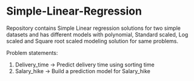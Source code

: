 # Simple-Linear-Regression

Repository contains Simple Linear regression solutions for two simple datasets and has different models with polynomial, Standard scaled, Log scaled and Square root scaled modeling solution for same problems.

Problem statements:
1) Delivery_time -> Predict delivery time using sorting time 
2) Salary_hike -> Build a prediction model for Salary_hike
